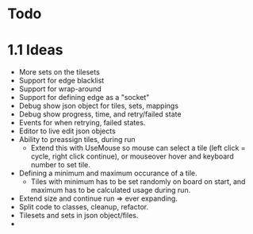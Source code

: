 # Todo

# 1.1 Ideas
- More sets on the tilesets
- Support for edge blacklist
- Support for wrap-around
- Support for defining edge as a "socket"
- Debug show json object for tiles, sets, mappings
- Debug show progress, time, and retry/failed state
- Events for when retrying, failed states.
- Editor to live edit json objects
- Ability to preassign tiles, during run
  - Extend this with UseMouse so mouse can select a tile (left click = cycle, right click continue), or mouseover hover and keyboard number to set tile.
- Defining a minimum and maximum occurance of a tile.
  - Tiles with minimum has to be set randomly on board on start, and maximum has to be calculated usage during run.
- Extend size and continue run => ever expanding.
- Split code to classes, cleanup, refactor.
- Tilesets and sets in json object/files.
- 

